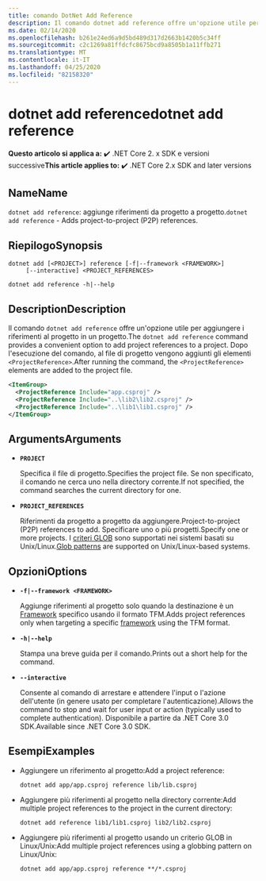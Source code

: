 ```yaml
---
title: comando DotNet Add Reference
description: Il comando dotnet add reference offre un'opzione utile per aggiungere riferimenti da progetto a progetto.
ms.date: 02/14/2020
ms.openlocfilehash: b261e24ed6a9d5bd489d317d2663b1420b5c34ff
ms.sourcegitcommit: c2c1269a81ffdcfc8675bcd9a8505b1a11ffb271
ms.translationtype: MT
ms.contentlocale: it-IT
ms.lasthandoff: 04/25/2020
ms.locfileid: "82158320"
---
```

# <a name="dotnet-add-reference"></a><span data-ttu-id="22417-103">dotnet add reference</span><span class="sxs-lookup"><span data-stu-id="22417-103">dotnet add reference</span></span>

<span data-ttu-id="22417-104">**Questo articolo si applica a:** ✔️ .NET Core 2. x SDK e versioni successive</span><span class="sxs-lookup"><span data-stu-id="22417-104">**This article applies to:** ✔️ .NET Core 2.x SDK and later versions</span></span>

## <a name="name"></a><span data-ttu-id="22417-105">Name</span><span class="sxs-lookup"><span data-stu-id="22417-105">Name</span></span>

<span data-ttu-id="22417-106">`dotnet add reference`: aggiunge riferimenti da progetto a progetto.</span><span class="sxs-lookup"><span data-stu-id="22417-106">`dotnet add reference` - Adds project-to-project (P2P) references.</span></span>

## <a name="synopsis"></a><span data-ttu-id="22417-107">Riepilogo</span><span class="sxs-lookup"><span data-stu-id="22417-107">Synopsis</span></span>

```dotnetcli
dotnet add [<PROJECT>] reference [-f|--framework <FRAMEWORK>]
     [--interactive] <PROJECT_REFERENCES>

dotnet add reference -h|--help
```

## <a name="description"></a><span data-ttu-id="22417-108">Description</span><span class="sxs-lookup"><span data-stu-id="22417-108">Description</span></span>

<span data-ttu-id="22417-109">Il comando `dotnet add reference` offre un'opzione utile per aggiungere i riferimenti al progetto in un progetto.</span><span class="sxs-lookup"><span data-stu-id="22417-109">The `dotnet add reference` command provides a convenient option to add project references to a project.</span></span> <span data-ttu-id="22417-110">Dopo l'esecuzione del comando, al file di progetto vengono aggiunti gli elementi `<ProjectReference>`.</span><span class="sxs-lookup"><span data-stu-id="22417-110">After running the command, the `<ProjectReference>` elements are added to the project file.</span></span>

```xml
<ItemGroup>
  <ProjectReference Include="app.csproj" />
  <ProjectReference Include="..\lib2\lib2.csproj" />
  <ProjectReference Include="..\lib1\lib1.csproj" />
</ItemGroup>
```

## <a name="arguments"></a><span data-ttu-id="22417-111">Arguments</span><span class="sxs-lookup"><span data-stu-id="22417-111">Arguments</span></span>

- **`PROJECT`**

  <span data-ttu-id="22417-112">Specifica il file di progetto.</span><span class="sxs-lookup"><span data-stu-id="22417-112">Specifies the project file.</span></span> <span data-ttu-id="22417-113">Se non specificato, il comando ne cerca uno nella directory corrente.</span><span class="sxs-lookup"><span data-stu-id="22417-113">If not specified, the command searches the current directory for one.</span></span>

- **`PROJECT_REFERENCES`**

  <span data-ttu-id="22417-114">Riferimenti da progetto a progetto da aggiungere.</span><span class="sxs-lookup"><span data-stu-id="22417-114">Project-to-project (P2P) references to add.</span></span> <span data-ttu-id="22417-115">Specificare uno o più progetti.</span><span class="sxs-lookup"><span data-stu-id="22417-115">Specify one or more projects.</span></span> <span data-ttu-id="22417-116">I [criteri GLOB](https://en.wikipedia.org/wiki/Glob_(programming)) sono supportati nei sistemi basati su Unix/Linux.</span><span class="sxs-lookup"><span data-stu-id="22417-116">[Glob patterns](https://en.wikipedia.org/wiki/Glob_(programming)) are supported on Unix/Linux-based systems.</span></span>

## <a name="options"></a><span data-ttu-id="22417-117">Opzioni</span><span class="sxs-lookup"><span data-stu-id="22417-117">Options</span></span>

- **`-f|--framework <FRAMEWORK>`**

  <span data-ttu-id="22417-118">Aggiunge riferimenti al progetto solo quando la destinazione è un [Framework](../../standard/frameworks.md) specifico usando il formato TFM.</span><span class="sxs-lookup"><span data-stu-id="22417-118">Adds project references only when targeting a specific [framework](../../standard/frameworks.md) using the TFM format.</span></span>

- **`-h|--help`**

  <span data-ttu-id="22417-119">Stampa una breve guida per il comando.</span><span class="sxs-lookup"><span data-stu-id="22417-119">Prints out a short help for the command.</span></span>

- **`--interactive`**

  <span data-ttu-id="22417-120">Consente al comando di arrestare e attendere l'input o l'azione dell'utente (in genere usato per completare l'autenticazione).</span><span class="sxs-lookup"><span data-stu-id="22417-120">Allows the command to stop and wait for user input or action (typically used to complete authentication).</span></span> <span data-ttu-id="22417-121">Disponibile a partire da .NET Core 3.0 SDK.</span><span class="sxs-lookup"><span data-stu-id="22417-121">Available since .NET Core 3.0 SDK.</span></span>

## <a name="examples"></a><span data-ttu-id="22417-122">Esempi</span><span class="sxs-lookup"><span data-stu-id="22417-122">Examples</span></span>

- <span data-ttu-id="22417-123">Aggiungere un riferimento al progetto:</span><span class="sxs-lookup"><span data-stu-id="22417-123">Add a project reference:</span></span>

  ```dotnetcli
  dotnet add app/app.csproj reference lib/lib.csproj
  ```

- <span data-ttu-id="22417-124">Aggiungere più riferimenti al progetto nella directory corrente:</span><span class="sxs-lookup"><span data-stu-id="22417-124">Add multiple project references to the project in the current directory:</span></span>

  ```dotnetcli
  dotnet add reference lib1/lib1.csproj lib2/lib2.csproj
  ```

- <span data-ttu-id="22417-125">Aggiungere più riferimenti al progetto usando un criterio GLOB in Linux/Unix:</span><span class="sxs-lookup"><span data-stu-id="22417-125">Add multiple project references using a globbing pattern on Linux/Unix:</span></span>

  ```dotnetcli
  dotnet add app/app.csproj reference **/*.csproj
  ```
